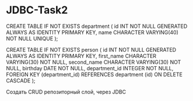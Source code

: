 # JDBC-Task2
CREATE TABLE IF NOT EXISTS department
(
id INT NOT NULL GENERATED ALWAYS AS IDENTITY PRIMARY KEY,
name CHARACTER VARYING(40) NOT NULL UNIQUE
);

CREATE TABLE IF NOT EXISTS person
(
id INT NOT NULL GENERATED ALWAYS AS IDENTITY PRIMARY KEY,
first_name CHARACTER VARYING(30) NOT NULL,
second_name CHARACTER VARYING(30) NOT NULL,
birthday DATE NOT NULL,
department_id INTEGER NOT NULL,
FOREIGN KEY (department_id) REFERENCES department (id) ON DELETE CASCADE
);


Создать CRUD репозиторный слой, через JDBC
